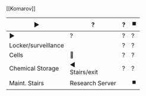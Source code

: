[[Komarov]]


| ▶️                  | ?                 | ?   | ⏹️  |
| ------------------- | ----------------- | --- | --- |
| ▶️                  | ?                 | ?   | ?   |
| Locker/surveillance |                   | ?   | ?   |
| Cells               | 🔼                | ?   | ?   |
| Chemical Storage    | ◀️<br>Stairs/exit | ?   | ?   |
| Maint. Stairs       | Research Server   |     | ⏹️  |
